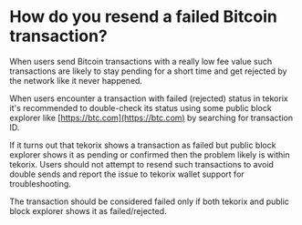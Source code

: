 # How do you resend a failed Bitcoin transaction?

When users send Bitcoin transactions with a really low fee value such transactions are likely to stay pending for a short time and get rejected by the network like it never happened.

When users encounter a transaction with failed (rejected) status in tekorix it's recommended to double-check its status using some public block explorer like [https://btc.com](https://btc.com) by searching for transaction ID.

If it turns out that tekorix shows a transaction as failed but public block explorer shows it as pending or confirmed then the problem likely is within tekorix. Users should not attempt to resend such transactions to avoid double sends and report the issue to tekorix wallet support for troubleshooting.

The transaction should be considered failed only if both tekorix and public block explorer shows it as failed/rejected.
